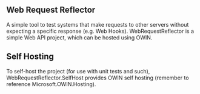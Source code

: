 ﻿Web Request Reflector
---------------------

A simple tool to test systems that make requests to other servers without
expecting a specific response (e.g. Web Hooks). WebRequestReflector is a
simple Web API project, which can be hosted using OWIN.

## Self Hosting

To self-host the project (for use with unit tests and such),
WebRequestReflector.SelfHost provides OWIN self hosting (remember to reference
Microsoft.OWIN.Hosting).